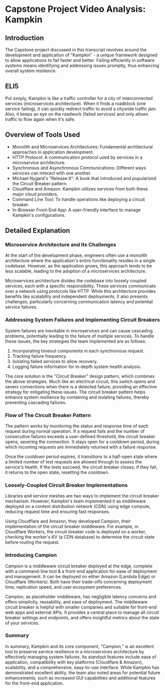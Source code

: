 # Capstone Project Video Analysis: Kampkin 

## Introduction

The Capstone project discussed in this transcript revolves around the development and application of "Kampkin" - a unique framework designed to allow applications to fail faster and better. Failing efficiently in software systems means identifying and addressing issues promptly, thus enhancing overall system resilience.

## ELI5

Put simply, Kampkin is like a traffic controller for a city of interconnected services (microservices architecture). When it finds a roadblock (one service failing), it can quickly redirect traffic to avoid a citywide traffic jam. Also, it keeps an eye on the roadwork (failed services) and only allows traffic to flow again when it's safe.

## Overview of Tools Used

* Monolith and Microservices Architectures: Fundamental architectural approaches in application development.
* HTTP Protocol: A communication protocol used by services in a microservice architecture.
* Synchronous and Asynchronous Communications: Different ways services can interact with one another.
* Michael Nygard's "Release It": A book that introduced and popularized the Circuit Breaker pattern.
* Cloudflare and Amazon: Kampkin utilizes services from both these major cloud providers.
* Command Line Tool: To handle operations like deploying a circuit breaker.
* In-Browser Front-End App: A user-friendly interface to manage Kampkin's configurations.

## Detailed Explanation

### Microservice Architecture and Its Challenges

At the start of the development phase, engineers often use a monolith architecture where the application's entire functionality resides in a single codebase. However, as the application grows, this approach tends to be less scalable, leading to the adoption of a microservices architecture.

Microservices architecture divides the codebase into loosely coupled services, each with a specific responsibility. These services communicate over a network using protocols like HTTP. While this architecture provides benefits like scalability and independent deployments, it also presents challenges, particularly concerning communication latency and potential service failures.

### Addressing System Failures and Implementing Circuit Breakers

System failures are inevitable in microservices and can cause cascading problems, potentially leading to the failure of multiple services. To handle these issues, the key strategies the team implemented are as follows:

1. Incorporating timeout components in each synchronous request.
2. Tracking failure frequency.
3. Isolating failed services to allow recovery.
4. Logging failure information for in-depth system health analysis.

The core solution is the "Circuit Breaker" design pattern, which combines the above strategies. Much like an electrical circuit, this switch opens and severs connections when there is a detected failure, providing an effective strategy for mitigating these issues. The circuit breaker pattern helps enhance system resilience by containing and isolating failures, thereby preventing cascading failures.

### Flow of The Circuit Breaker Pattern

The pattern works by monitoring the status and response time of each request during normal operation. If a request fails and the number of consecutive failures exceeds a user-defined threshold, the circuit breaker opens, severing the connection. It stays open for a cooldown period, during which incoming requests are immediately returned with a failure response.

Once the cooldown period expires, it transitions to a half-open state where a limited number of test requests are allowed through to assess the service's health. If the tests succeed, the circuit breaker closes; if they fail, it returns to the open state, resetting the cooldown.

### Loosely-Coupled Circuit Breaker Implementations

Libraries and service meshes are two ways to implement the circuit breaker mechanism. However, Kampkin's team implemented it as middleware deployed on a content distribution network (CDN) using edge compute, reducing request time and ensuring fast responses.

Using Cloudflare and Amazon, they developed Campion, their implementation of the circuit breaker middleware. For example, in Cloudflare Workers, the circuit breaker code is deployed on a worker, checking the worker's KV (a CDN database) to determine the circuit state before routing the request.

### Introducing Campion

Campion is a middleware circuit breaker deployed at the edge, complete with a command-line tool & a front-end application for ease of deployment and management. It can be deployed on either Amazon (Lambda Edge) or Cloudflare (Workers). Both have their trade-offs concerning deployment time, replication speed, and user ecosystem preferences.

Campion, as placeholder middleware, has negligible latency concerns and offers simplicity, reusability, and ease of deployment. The middleware circuit breaker is helpful with smaller companies and suitable for front-end web apps and external APIs. It provides a central place to manage all circuit breaker settings and endpoints, and offers insightful metrics about the state of your services.

### Summary 

In summary, Kampkin and its core component, "Campion," is an excellent tool to preserve service resilience in a microservices architecture by effectively managing system failures. Its standout features include ease of application, compatibility with key platforms (Cloudflare & Amazon), scalability, and a comprehensive, easy-to-use interface. While Kampkin has demonstrated excellent ability, the team also noted areas for potential future enhancements, such as increased GUI capabilities and additional features for the front-end application.